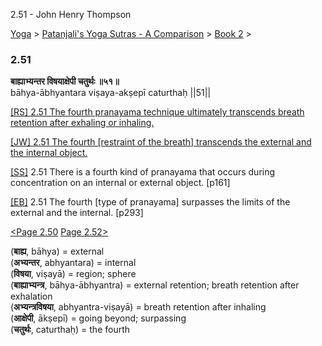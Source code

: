 2.51 - John Henry Thompson 

[Yoga](../../../yoga.md)‎ > ‎[Patanjali's Yoga Sutras - A Comparison](../../patanjani.md)‎ > ‎[Book 2](../book-2.md)‎ > ‎

### 2.51

**बाह्याभ्यन्तर विषयाक्षेपी चतुर्थः ॥५१॥**  
bāhya-ābhyantara viṣaya-akṣepī caturthaḥ ||51||  
  
  
[\[RS\] 2.51 The fourth pranayama technique ultimately transcends breath retention after exhaling or inhaling.](http://www.ashtangayoga.info/philosophy/yoga-sutra-patanjali/chapter-2/item/bahya-abhyantara-vishaya-akshepi-chaturthah/)  
  
[\[JW\] 2.51 The fourth \[restraint of the breath\] transcends the external and the internal object.](http://books.google.com/books?id=YzFImjtOxUwC&pg=PA195&ci=85%2C391%2C761%2C61&source=bookclip)  
  
[\[SS\]](http://www.amazon.com/Yoga-Sutras-Patanjali-Commentary-Satchidananda/dp/0932040381) 2.51 There is a fourth kind of pranayama that occurs during concentration on an internal or external object. \[p161\]  
  
[\[EB\]](http://www.amazon.com/Yoga-Sutras-Patanjali-Translation-Commentary/dp/0865477361/ref=sr_1_1?ie=UTF8&s=books&qid=1250508322&sr=1-1) 2.51 The fourth \[type of pranayama\] surpasses the limits of the external and the internal. \[p293\]  
  
  
[<Page 2.50](250.md)  [Page 2.52>](252.md)  
  

(**बाह्य**, bāhya) = external  
(**अभ्यन्तर**, abhyantara) = internal  
(**विषया**, viṣayā) = region; sphere  
(**बाह्याभ्यन्त्र**, bāhya-ābhyantra) = external retention; breath retention after exhalation  
(**अभ्यन्त्रविषया**, abhyantra-viṣayā) = breath retention after inhaling  
(**आक्षेपी**, ākṣepī) = going beyond; surpassing  
(**चतुर्थः**, caturthaḥ) = the fourth

